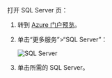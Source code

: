 打开 SQL Server 页：

1. 转到 [Azure 门户预览](https://portal.azure.cn)。
2. 单击“更多服务”>“SQL Server”：

   ![SQL Server](./media/sql-database-browse-to-server/browse-to-server.png)  

3. 单击所需的 SQL Server。

<!---HONumber=Mooncake_0116_2017-->
